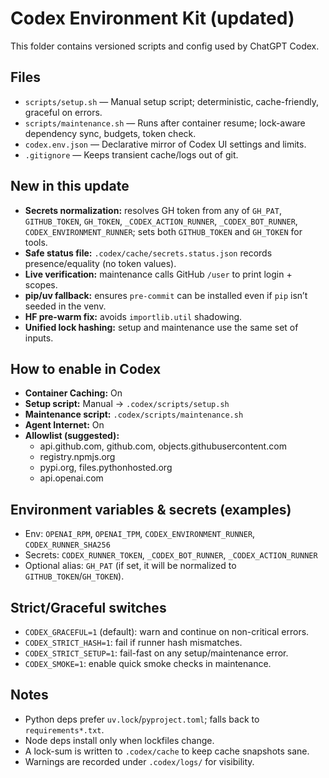 # Codex Environment Kit (updated)

This folder contains versioned scripts and config used by ChatGPT Codex.

## Files
- `scripts/setup.sh` — Manual setup script; deterministic, cache-friendly, graceful on errors.
- `scripts/maintenance.sh` — Runs after container resume; lock-aware dependency sync, budgets, token check.
- `codex.env.json` — Declarative mirror of Codex UI settings and limits.
- `.gitignore` — Keeps transient cache/logs out of git.

## New in this update
- **Secrets normalization:** resolves GH token from any of `GH_PAT`, `GITHUB_TOKEN`, `GH_TOKEN`, `_CODEX_ACTION_RUNNER`, `_CODEX_BOT_RUNNER`, `CODEX_ENVIRONMENT_RUNNER`; sets both `GITHUB_TOKEN` and `GH_TOKEN` for tools.
- **Safe status file:** `.codex/cache/secrets.status.json` records presence/equality (no token values).
- **Live verification:** maintenance calls GitHub `/user` to print login + scopes.
- **pip/uv fallback:** ensures `pre-commit` can be installed even if `pip` isn’t seeded in the venv.
- **HF pre-warm fix:** avoids `importlib.util` shadowing.
- **Unified lock hashing:** setup and maintenance use the same set of inputs.

## How to enable in Codex
- **Container Caching:** On
- **Setup script:** Manual → `.codex/scripts/setup.sh`
- **Maintenance script:** `.codex/scripts/maintenance.sh`
- **Agent Internet:** On
- **Allowlist (suggested):**
  - api.github.com, github.com, objects.githubusercontent.com
  - registry.npmjs.org
  - pypi.org, files.pythonhosted.org
  - api.openai.com

## Environment variables & secrets (examples)
- Env: `OPENAI_RPM`, `OPENAI_TPM`, `CODEX_ENVIRONMENT_RUNNER`, `CODEX_RUNNER_SHA256`
- Secrets: `CODEX_RUNNER_TOKEN`, `_CODEX_BOT_RUNNER`, `_CODEX_ACTION_RUNNER`
- Optional alias: `GH_PAT` (if set, it will be normalized to `GITHUB_TOKEN`/`GH_TOKEN`).

## Strict/Graceful switches
- `CODEX_GRACEFUL=1` (default): warn and continue on non-critical errors.
- `CODEX_STRICT_HASH=1`: fail if runner hash mismatches.
- `CODEX_STRICT_SETUP=1`: fail-fast on any setup/maintenance error.
- `CODEX_SMOKE=1`: enable quick smoke checks in maintenance.

## Notes
- Python deps prefer `uv.lock`/`pyproject.toml`; falls back to `requirements*.txt`.
- Node deps install only when lockfiles change.
- A lock-sum is written to `.codex/cache` to keep cache snapshots sane.
- Warnings are recorded under `.codex/logs/` for visibility.
